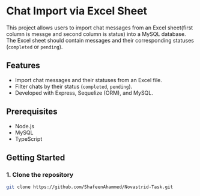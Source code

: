 # Chat Import via Excel Sheet

This project allows users to import chat messages from an Excel sheet(first column is messge and second column is status) into a MySQL database. The Excel sheet should contain messages and their corresponding statuses (`completed` or `pending`).

## Features

- Import chat messages and their statuses from an Excel file.
- Filter chats by their status (`completed`, `pending`).
- Developed with Express, Sequelize (ORM), and MySQL.

## Prerequisites

- Node.js
- MySQL
- TypeScript

## Getting Started

### 1. Clone the repository

```bash
git clone https://github.com/ShafeenAhammed/Novastrid-Task.git
